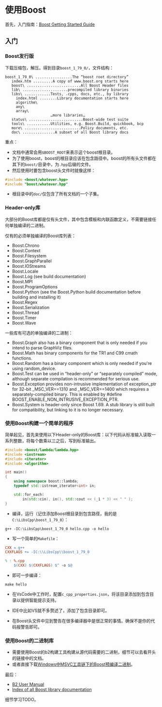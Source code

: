 # 使用Boost

首先，入门指南：[Boost Getting Started Guide](https://www.boost.org/doc/libs/1_79_0/more/getting_started/index.html)

## 入门

### Boost发行版

下载压缩包，解压。得到目录`boost_1_79_0/`，文件结构：
```
boost_1_79_0\ .................The “boost root directory”
   index.htm .........A copy of www.boost.org starts here
   boost\ .........................All Boost Header files
   lib\ .....................precompiled library binaries
   libs\ ............Tests, .cpps, docs, etc., by library
     index.html ........Library documentation starts here
     algorithm\
     any\
     array\
                     …more libraries…
   status\ .........................Boost-wide test suite
   tools\ ...........Utilities, e.g. Boost.Build, quickbook, bcp
   more\ ..........................Policy documents, etc.
   doc\ ...............A subset of all Boost library docs
```

重点：
- 文档中通常会用`$BOOST_ROOT`来表示这个boost根目录。
- 为了使用boost，boost的根目录应该在包含路径中。boost的所有头文件都在其下的`boost/`目录中，为`.hpp`后缀的文件。
- 然后使用时要包含boost头文件时就像这样：
```C++
#include <boost/whatever.hpp>
#include "boost/whatever.hpp"
```
- 根目录中的`doc/`仅包含了所有文档的一个子集。

### Header-only库

大部分的Boost库都是仅有头文件，其中包含模板和内联函数定义，不需要链接任何单独编译的二进制。

仅有的必须单独编译的Boost库列表：
- Boost.Chrono
- Boost.Context
- Boost.Filesystem
- Boost.GraphParallel
- Boost.IOStreams
- Boost.Locale
- Boost.Log (see build documentation)
- Boost.MPI
- Boost.ProgramOptions
- Boost.Python (see the Boost.Python build documentation before building and installing it)
- Boost.Regex
- Boost.Serialization
- Boost.Thread
- Boost.Timer
- Boost.Wave

一些库有可选的单独编译的二进制：
- Boost.Graph also has a binary component that is only needed if you intend to parse GraphViz files.
- Boost.Math has binary components for the TR1 and C99 cmath functions.
- Boost.Random has a binary component which is only needed if you're using random_device.
- Boost.Test can be used in “header-only” or “separately compiled” mode, although separate compilation is recommended for serious use.
- Boost.Exception provides non-intrusive implementation of exception_ptr for 32-bit _MSC_VER==1310 and _MSC_VER==1400 which requires a separately-compiled binary. This is enabled by #define BOOST_ENABLE_NON_INTRUSIVE_EXCEPTION_PTR.
- Boost.System is header-only since Boost 1.69. A stub library is still built for compatibility, but linking to it is no longer necessary.

### 使用Boost构建一个简单的程序

简单起见，首先来使用以下Header-only的Boost库：以下代码从标准输入读取一系列整数，将每个数乘以三之后，写到标准输出。
```C++
#include <boost/lambda/lambda.hpp>
#include <iostream>
#include <iterator>
#include <algorithm>

int main()
{
    using namespace boost::lambda;
    typedef std::istream_iterator<int> in;

    std::for_each(
        in(std::cin), in(), std::cout << (_1 * 3) << " " );
}
```
- 编译，运行（记住添加Boost根目录到包含路径，我的是`C:\LibsCpp\boost_1_79_0`）：
```
g++ -IC:\LibsCpp\boost_1_79_0 hello.cpp -o hello
```
- 写一个简单的`Makefile`：
```Makefile
CXX = g++
CXXFLAGS += -IC:\\LibsCpp\\boost_1_79_0

% : %.cpp
	$(CXX) $(CXXFLAGS) $^ -o $@
```
- 即可一步编译：
```shell
make hello
```
- 在VsCode中工作时，配置`c_cpp_properties.json`，将该目录添加到包含目录以提供智能提示支持。
- IDE中比如VS就不多赘述了，添加了包含目录即可。

- 在Boost头文件中见到警告在很多编译器中是很正常的事情。确保不是你的代码报警告即可。

### 使用Boost的二进制库

- 需要使用Boost的b2构建工具构建从源代码需要的二进制，细节可以去看开头的链接中的文档。
- 或者直接下载[Windows中MSVC工具链下的Boost预编译二进制](https://sourceforge.net/projects/boost/files/boost-binaries/)。

最后：
- [B2 User Manual](https://www.boost.org/doc/libs/1_79_0/tools/build/doc/html/index.html#_introduction)
- [Index of all Boost library documentation](https://www.boost.org/doc/libs/1_79_0/libs/libraries.htm)

细节学习TODO。
